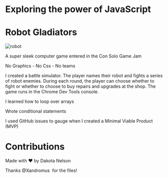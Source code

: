 # Exploring the power of JavaScript
# Robot Gladiators
![robot](https://user-images.githubusercontent.com/77229281/107952366-48452780-6f5f-11eb-90cf-1952ec06b692.png)




A super sleek computer game entered in the Con Solo Game Jam

No Graphics - No Css - No teams

I created a battle simulator. The player names their robot and fights a series of robot enemies. During each round, the player can choose whether to fight or whether to choose to buy repairs and upgrades at the shop. The game runs in the Chrome Dev Tools console.

I learned how to loop over arrays

Wrote conditional statements

I used GitHub issues to gauge when I created a Minimal Viable Product (MVP)

# Contributions
Made with ❤️ by Dakota Nelson

Thanks @Xandromus  for the files! 
